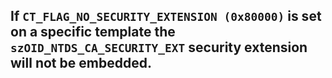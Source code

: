 ## If `CT_FLAG_NO_SECURITY_EXTENSION (0x80000)` is set on a specific template the `szOID_NTDS_CA_SECURITY_EXT` security extension will not be embedded. ##

